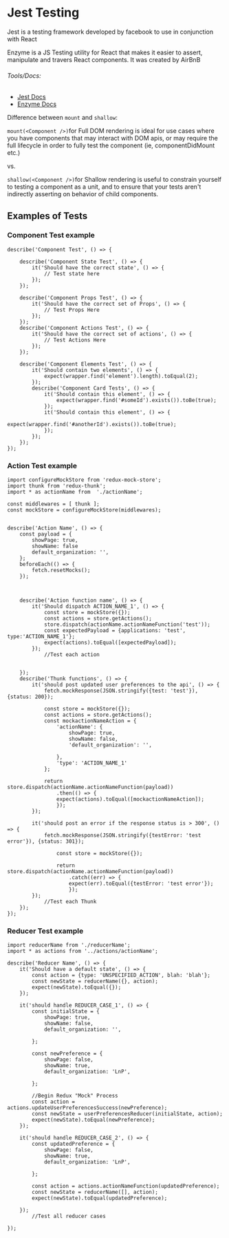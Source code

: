 # Jest Testing

Jest is a testing framework developed by facebook to use in conjunction with React

Enzyme is a JS Testing utility for React that makes it easier to assert, manipulate and travers React components. It was created by AirBnB

###### Tools/Docs:

* [Jest Docs](https://facebook.github.io/jest/docs/) 
* [Enzyme Docs](http://airbnb.io/enzyme/index.html)





Difference between `mount` and `shallow`: 

`mount(<Component />)`for Full DOM rendering is ideal for use cases where you have components that may interact with DOM apis, or may require the full lifecycle in order to fully test the component \(ie, componentDidMount etc.\)

vs.

`shallow(<Component />)`for Shallow rendering is useful to constrain yourself to testing a component as a unit, and to ensure that your tests aren't indirectly asserting on behavior of child components.



## Examples of Tests

### Component Test example
````
describe('Component Test', () => {
 
    describe('Component State Test', () => {
        it('Should have the correct state', () => {
            // Test state here
        });
    });
 
    describe('Component Props Test', () => {
        it('Should have the correct set of Props', () => {
            // Test Props Here
        });
    });
    describe('Component Actions Test', () => {
        it('Should have the correct set of actions', () => {
            // Test Actions Here
        });
    });
 
    describe('Component Elements Test', () => {
        it('Should contain two elements', () => {
            expect(wrapper.find('element').length).toEqual(2);
        });
        describe('Component Card Tests', () => {
            it('Should contain this element', () => {
                expect(wrapper.find('#someId').exists()).toBe(true);
            });
            it('Should contain this element', () => {
                expect(wrapper.find('#anotherId').exists()).toBe(true);
            });
        });
    });
});

````
### Action Test example

````
import configureMockStore from 'redux-mock-store';
import thunk from 'redux-thunk';
import * as actionName from  './actionName';
 
const middlewares = [ thunk ];
const mockStore = configureMockStore(middlewares);
 
 
describe('Action Name', () => {
    const payload = {
        showPage: true,
        showName: false
        default_organization: '',
    };
    beforeEach(() => {
        fetch.resetMocks();
    });
 
 
 
    describe('Action function name', () => {
        it('Should dispatch ACTION_NAME_1', () => {
            const store = mockStore({});
            const actions = store.getActions();
            store.dispatch(actionName.actionNameFunction('test'));
            const expectedPayload = {applications: 'test', type:'ACTION_NAME_1'};
            expect(actions).toEqual([expectedPayload]);
        });
            //Test each action
 
 
    });
    describe('Thunk functions', () => {
        it('should post updated user preferences to the api', () => {
            fetch.mockResponse(JSON.stringify({test: 'test'}), {status: 200});
 
            const store = mockStore({});
            const actions = store.getActions();
            const mockactionNameAction = {
                'actionName': {
                    showPage: true,
                    showName: false,
                    'default_organization': '',
                     
                },
                'type': 'ACTION_NAME_1'
            };
 
            return store.dispatch(actionName.actionNameFunction(payload))
                .then(() => {
                expect(actions).toEqual([mockactionNameAction]);
                });
        });
 
        it('should post an error if the response status is > 300', () => {
            fetch.mockResponse(JSON.stringify({testError: 'test error'}), {status: 301});
 
                const store = mockStore({});
 
                return store.dispatch(actionName.actionNameFunction(payload))
                    .catch((err) => {
                    expect(err).toEqual({testError: 'test error'});
                    });
        });
            //Test each Thunk
    });
});
````

### Reducer Test example

````
import reducerName from './reducerName';
import * as actions from '../actions/actionName';
 
describe('Reducer Name', () => {
    it('Should have a default state', () => {
        const action = {type: 'UNSPECIFIED_ACTION', blah: 'blah'};
        const newState = reducerName({}, action);
        expect(newState).toEqual({});
    });
 
    it('should handle REDUCER_CASE_1', () => {
        const initialState = {
            showPage: true,
            showName: false,
            default_organization: '',
             
        };
 
        const newPreference = {
            showPage: false,
            showName: true,
            default_organization: 'LnP',
  
        };
 
        //Begin Redux "Mock" Process
        const action = actions.updateUserPreferencesSuccess(newPreference);
        const newState = userPreferencesReducer(initialState, action);
        expect(newState).toEqual(newPreference);
    });
 
    it('should handle REDUCER_CASE_2', () => {
        const updatedPreference = {
            showPage: false,
            showName: true,
            default_organization: 'LnP',
  
        };
 
        const action = actions.actionNameFunction(updatedPreference);
        const newState = reducerName([], action);
        expect(newState).toEqual(updatedPreference);
 
    });
        //Test all reducer cases
 
});

````